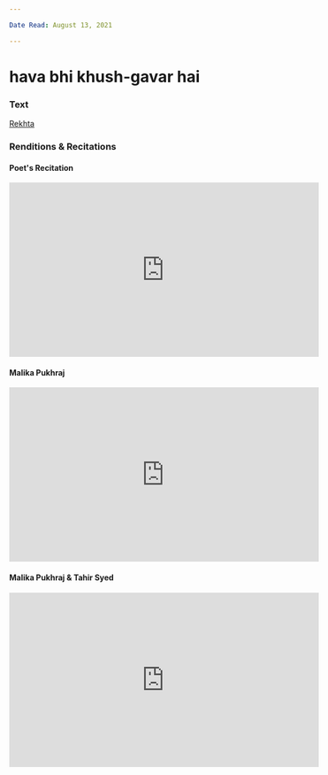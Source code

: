```yaml
---

Date Read: August 13, 2021

---
```


# hava bhi khush-gavar hai

### Text
[Rekhta](https://www.rekhta.org/nazms/abhii-to-main-javaan-huun-havaa-bhii-khush-gavaar-hai-hafeez-jalandhari-nazms?lang=ur)

### Renditions & Recitations

#### Poet's Recitation

<iframe width="560" height="315" src="https://www.youtube.com/embed/Nhzcri9W5Ro" title="YouTube video player" frameborder="0" allow="accelerometer; autoplay; clipboard-write; encrypted-media; gyroscope; picture-in-picture" allowfullscreen></iframe>

#### Malika Pukhraj

<iframe width="560" height="315" src="https://www.youtube.com/embed/CXlSUXBTDUs" title="YouTube video player" frameborder="0" allow="accelerometer; autoplay; clipboard-write; encrypted-media; gyroscope; picture-in-picture" allowfullscreen></iframe>

#### Malika Pukhraj & Tahir Syed

<iframe width="560" height="315" src="https://www.youtube.com/embed/GUuXAHfQz7k" title="YouTube video player" frameborder="0" allow="accelerometer; autoplay; clipboard-write; encrypted-media; gyroscope; picture-in-picture" allowfullscreen></iframe>

